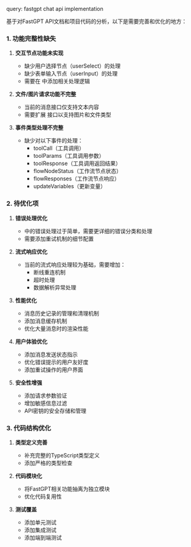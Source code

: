 query: fastgpt chat api implementation
          
基于对FastGPT API文档和项目代码的分析，以下是需要完善和优化的地方：

### 1. 功能完整性缺失

1. **交互节点功能未实现**
   - 缺少用户选择节点（userSelect）的处理
   - 缺少表单输入节点（userInput）的处理
   - 需要在 <mcfile name="lib/api/fastgpt/index.ts" path="e:\pyydemo\ai-chat-interface\lib\api\fastgpt\index.ts"></mcfile> 中添加相关处理逻辑

2. **文件/图片请求功能不完整**
   - 当前的消息接口仅支持文本内容
   - 需要扩展 <mcsymbol name="ChatMessage" filename="types/api/fastgpt.d.ts" path="e:\pyydemo\ai-chat-interface\types\api\fastgpt.d.ts" startline="91" type="class"></mcsymbol> 接口以支持图片和文件类型

3. **事件类型处理不完整**
   - 缺少对以下事件的处理：
     - toolCall（工具调用）
     - toolParams（工具调用参数）
     - toolResponse（工具调用返回结果）
     - flowNodeStatus（工作流节点状态）
     - flowResponses（工作流节点响应）
     - updateVariables（更新变量）

### 2. 待优化项

1. **错误处理优化**
   - <mcsymbol name="sendChatRequest" filename="lib/api/fastgpt/index.ts" path="e:\pyydemo\ai-chat-interface\lib\api\fastgpt\index.ts" startline="786" type="function"></mcsymbol> 中的错误处理过于简单，需要更详细的错误分类和处理
   - 需要添加重试机制的细节配置

2. **流式响应优化**
   - 当前的流式响应处理较为基础，需要增加：
     - 断线重连机制
     - 超时处理
     - 数据解析异常处理

3. **性能优化**
   - 消息历史记录的管理和清理机制
   - 添加消息缓存机制
   - 优化大量消息时的渲染性能

4. **用户体验优化**
   - 添加消息发送状态指示
   - 优化错误提示的用户友好度
   - 添加重试操作的用户界面

5. **安全性增强**
   - 添加请求参数验证
   - 增加敏感信息过滤
   - API密钥的安全存储和管理

### 3. 代码结构优化

1. **类型定义完善**
   - 补充完整的TypeScript类型定义
   - 添加严格的类型检查

2. **代码模块化**
   - 将FastGPT相关功能抽离为独立模块
   - 优化代码复用性

3. **测试覆盖**
   - 添加单元测试
   - 添加集成测试
   - 添加端到端测试
        
